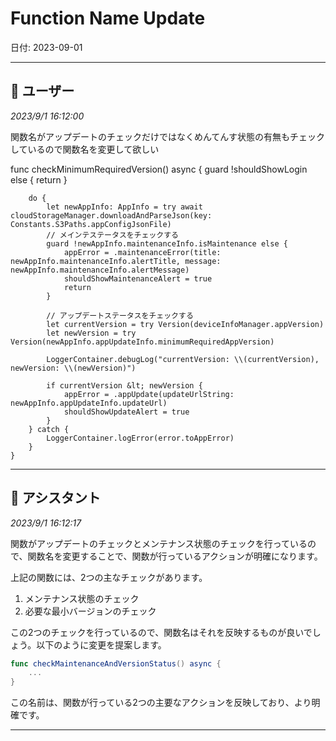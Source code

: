 # Function Name Update

日付: 2023-09-01

---

## 👤 ユーザー
*2023/9/1 16:12:00*

関数名がアップデートのチェックだけではなくめんてんす状態の有無もチェックしているので関数名を変更して欲しい

func checkMinimumRequiredVersion() async {
        guard !shouldShowLogin else {
            return
        }

        do {
            let newAppInfo: AppInfo = try await cloudStorageManager.downloadAndParseJson(key: Constants.S3Paths.appConfigJsonFile)
            // メインテステータスをチェックする
            guard !newAppInfo.maintenanceInfo.isMaintenance else {
                appError = .maintenanceError(title: newAppInfo.maintenanceInfo.alertTitle, message: newAppInfo.maintenanceInfo.alertMessage)
                shouldShowMaintenanceAlert = true
                return
            }

            // アップデートステータスをチェックする
            let currentVersion = try Version(deviceInfoManager.appVersion)
            let newVersion = try Version(newAppInfo.appUpdateInfo.minimumRequiredAppVersion)

            LoggerContainer.debugLog("currentVersion: \\(currentVersion), newVersion: \\(newVersion)")

            if currentVersion &lt; newVersion {
                appError = .appUpdate(updateUrlString: newAppInfo.appUpdateInfo.updateUrl)
                shouldShowUpdateAlert = true
            }
        } catch {
            LoggerContainer.logError(error.toAppError)
        }
    }

---

## 🤖 アシスタント
*2023/9/1 16:12:17*

関数がアップデートのチェックとメンテナンス状態のチェックを行っているので、関数名を変更することで、関数が行っているアクションが明確になります。

上記の関数には、2つの主なチェックがあります。

1. メンテナンス状態のチェック
2. 必要な最小バージョンのチェック

この2つのチェックを行っているので、関数名はそれを反映するものが良いでしょう。以下のように変更を提案します。

```swift
func checkMaintenanceAndVersionStatus() async {
    ...
}
```

この名前は、関数が行っている2つの主要なアクションを反映しており、より明確です。

---
